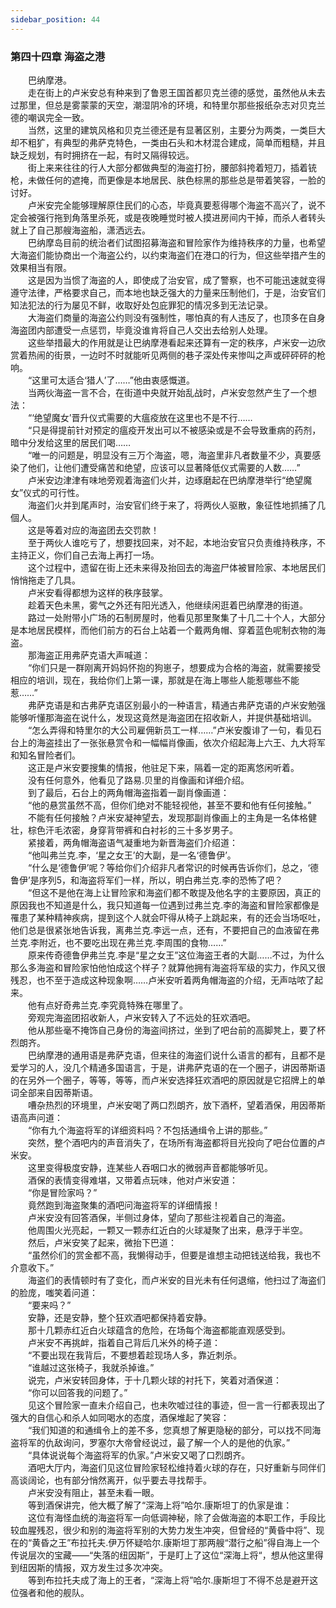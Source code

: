 ```yaml
---
sidebar_position: 44
---
```

### 第四十四章 海盗之港  


　　巴纳摩港。  
　　走在街上的卢米安总有种来到了鲁恩王国首都贝克兰德的感觉，虽然他从未去过那里，但总是雾蒙蒙的天空，潮湿阴冷的环境，和特里尔那些报纸杂志对贝克兰德的嘲讽完全一致。  
　　当然，这里的建筑风格和贝克兰德还是有显著区别，主要分为两类，一类巨大却不粗犷，有典型的弗萨克特色，一类由石头和木材混合建成，简单而粗糙，并且缺乏规划，有时拥挤在一起，有时又隔得较远。  
　　街上来来往往的行人大部分都做典型的海盗打扮，腰部斜挎着短刀，插着铳枪，未做任何的遮掩，而更像是本地居民、肤色棕黑的那些总是带着笑容，一脸的讨好。  
　　卢米安完全能够理解原住民们的心态，毕竟真要惹得哪个海盗不高兴了，说不定会被强行拖到角落里杀死，或是夜晚睡觉时被人摸进房间内干掉，而杀人者转头就上了自己那艘海盗船，潇洒远去。  
　　巴纳摩岛目前的统治者们试图招募海盗和冒险家作为维持秩序的力量，也希望大海盗们能协商出一个海盗公约，以约束海盗们在港口的行为，但这些举措产生的效果相当有限。  
　　这是因为当惯了海盗的人，即使成了治安官，成了警察，也不可能迅速就变得遵守法律，严格要求自己，而本地也缺乏强大的力量来压制他们，于是，治安官们知法犯法的行为屡见不鲜，收取好处包庇罪犯的情况多到无法记录。  
　　大海盗们商量的海盗公约则没有强制性，哪怕真的有人违反了，也顶多在自身海盗团内部遭受一点惩罚，毕竟没谁肯将自己人交出去给别人处理。  
　　这些举措最大的作用就是让巴纳摩港看起来还算有一定的秩序，卢米安一边欣赏着热闹的街景，一边时不时就能听见两侧的巷子深处传来惨叫之声或砰砰砰的枪响。  
　　“这里可太适合‘猎人’了……”他由衷感慨道。  
　　当两伙海盗一言不合，在街道中央就开始乱战时，卢米安忽然产生了一个想法：  
　　“‘绝望魔女’晋升仪式需要的大瘟疫放在这里也不是不行……  
　　“只是得提前针对预定的瘟疫开发出可以不被感染或是不会导致重病的药剂，暗中分发给这里的居民们喝……  
　　“唯一的问题是，明显没有三万个海盗，嗯，海盗里非凡者数量不少，真要感染了他们，让他们遭受痛苦和绝望，应该可以显著降低仪式需要的人数……”  
　　卢米安边津津有味地旁观着海盗们火并，边琢磨起在巴纳摩港举行“绝望魔女”仪式的可行性。  
　　海盗们火并到尾声时，治安官们终于来了，将两伙人驱散，象征性地抓捕了几個人。  
　　这是等着对应的海盗团去交罚款！  
　　至于两伙人谁吃亏了，想要找回来，对不起，本地治安官只负责维持秩序，不主持正义，你们自己去海上再打一场。  
　　这个过程中，遗留在街上还未来得及抬回去的海盗尸体被冒险家、本地居民们悄悄拖走了几具。  
　　卢米安看得都想为这样的秩序鼓掌。  
　　趁着天色未黑，雾气之外还有阳光透入，他继续闲逛着巴纳摩港的街道。  
　　路过一处附带小广场的石制房屋时，他看见那里聚集了十几二十个人，大部分是本地居民模样，而他们前方的石台上站着一个戴两角帽、穿着蓝色呢制衣物的海盗。  
　　那海盗正用弗萨克语大声喊道：  
　　“你们只是一群刚离开妈妈怀抱的狗崽子，想要成为合格的海盗，就需要接受相应的培训，现在，我给你们上第一课，那就是在海上哪些人能惹哪些不能惹……”  
　　弗萨克语是和古弗萨克语区别最小的一种语言，精通古弗萨克语的卢米安勉强能够听懂那海盗在说什么，发现这竟然是海盗团在招收新人，并提供基础培训。  
　　“怎么弄得和特里尔的大公司雇佣新员工一样……”卢米安腹诽了一句，看见石台上的海盗挂出了一张张悬赏令和一幅幅肖像画，依次介绍起海上六王、九大将军和知名冒险者们。  
　　这正是卢米安要搜集的情报，他驻足下来，隔着一定的距离悠闲听着。  
　　没有任何意外，他看见了路易.贝里的肖像画和详细介绍。  
　　到了最后，石台上的两角帽海盗指着一副肖像画道：  
　　“他的悬赏虽然不高，但你们绝对不能轻视他，甚至不要和他有任何接触。”  
　　不能有任何接触？卢米安凝神望去，发现那副肖像画上的主角是一名体格健壮，棕色汗毛浓密，身穿背带裤和白衬衫的三十多岁男子。  
　　紧接着，两角帽海盗语气凝重地为新晋海盗们介绍道：  
　　“他叫弗兰克.李，‘星之女王’的大副，是一名‘德鲁伊’。  
　　“什么是‘德鲁伊’呢？等给你们介绍非凡者常识的时候再告诉你们，总之，‘德鲁伊’是序列5，和海盗将军们一样，所以，明白弗兰克.李的恐怖了吧？  
　　“但这不是他在海上让冒险家和海盗们都不敢提及他名字的主要原因，真正的原因我也不知道是什么，我只知道每一位遇到过弗兰克.李的海盗和冒险家都像是罹患了某种精神疾病，提到这个人就会吓得从椅子上跳起来，有的还会当场呕吐，他们总是很紧张地告诉我，离弗兰克.李远一点，还有，不要把自己的血液留在弗兰克.李附近，也不要吃出现在弗兰克.李周围的食物……”  
　　原来传奇德鲁伊弗兰克.李是“星之女王”这位海盗王者的大副……不过，为什么那么多海盗和冒险家怕他怕成这个样子？就算他拥有海盗将军级的实力，作风又很残忍，也不至于造成这种现象啊……卢米安听着两角帽海盗的介绍，无声咕哝了起来。  
　　他有点好奇弗兰克.李究竟特殊在哪里了。  
　　旁观完海盗团招收新人，卢米安转入了不远处的狂欢酒吧。  
　　他从那些毫不掩饰自己身份的海盗间挤过，坐到了吧台前的高脚凳上，要了杯烈朗齐。  
　　巴纳摩港的通用语是弗萨克语，但来往的海盗们说什么语言的都有，且都不是爱学习的人，没几个精通多国语言，于是，讲弗萨克语的在一个圈子，讲因蒂斯语的在另外一个圈子，等等，等等，而卢米安选择狂欢酒吧的原因就是它招牌上的单词全部来自因蒂斯语。  
　　嘈杂热烈的环境里，卢米安喝了两口烈朗齐，放下酒杯，望着酒保，用因蒂斯语高声问道：  
　　“你有九个海盗将军的详细资料吗？不包括通缉令上讲的那些。”  
　　突然，整个酒吧内的声音消失了，在场所有海盗都将目光投向了吧台位置的卢米安。  
　　这里变得极度安静，连某些人吞咽口水的微弱声音都能够听见。  
　　酒保的表情变得难堪，又带着点玩味，他对卢米安道：  
　　“你是冒险家吗？”  
　　竟然跑到海盗聚集的酒吧问海盗将军的详细情报！  
　　卢米安没有回答酒保，半侧过身体，望向了那些注视着自己的海盗。  
　　他周围火光亮起，一颗又一颗赤红近白的火球凝聚了出来，悬浮于半空。  
　　然后，卢米安笑了起来，微抬下巴道：  
　　“虽然伱们的赏金都不高，我懒得动手，但要是谁想主动把钱送给我，我也不介意收下。”  
　　海盗们的表情顿时有了变化，而卢米安的目光未有任何退缩，他扫过了海盗们的脸庞，嗤笑着问道：  
　　“要来吗？”  
　　安静，还是安静，整个狂欢酒吧都保持着安静。  
　　那十几颗赤红近白火球蕴含的危险，在场每个海盗都能直观感受到。  
　　卢米安不再挑衅，指着自己背后几米外的椅子道：  
　　“不要出现在我背后，不要想着趁现场人多，靠近刺杀。  
　　“谁越过这张椅子，我就杀掉谁。”  
　　说完，卢米安转回身体，于十几颗火球的衬托下，笑着对酒保道：  
　　“你可以回答我的问题了。”  
　　见这个冒险家一直未介绍自己，也未吹嘘过往的事迹，但一言一行都表现出了强大的自信心和杀人如同喝水的态度，酒保堆起了笑容：  
　　“我们知道的和通缉令上的差不多，您真想了解更隐秘的部分，可以找不同海盗将军的仇敌询问，罗塞尔大帝曾经说过，最了解一个人的是他的仇家。”  
　　“具体说说每个海盗将军的仇家。”卢米安又喝了口烈朗齐。  
　　酒吧大厅内，海盗们见这位冒险家轻松维持着火球的存在，只好重新与同伴们高谈阔论，也有部分悄然离开，似乎要去寻找帮手。  
　　卢米安没有阻止，甚至未看一眼。  
　　等到酒保讲完，他大概了解了“深海上将”哈尔.康斯坦丁的仇家是谁：  
　　这位有海怪血统的海盗将军一向低调神秘，除了会做海盗的本职工作，手段比较血腥残忍，很少和别的海盗将军别的大势力发生冲突，但曾经的“黄昏中将”、现在的“黄昏之王”布拉托夫.伊万怀疑哈尔.康斯坦丁那两艘“潜行之船”得自海上一个传说层次的宝藏——“失落的纽因斯”，于是盯上了这位“深海上将“，想从他这里得到纽因斯的情报，双方发生过多次冲突。  
　　等到布拉托夫成了海上的王者，“深海上将”哈尔.康斯坦丁不得不总是避开这位强者和他的舰队。  
